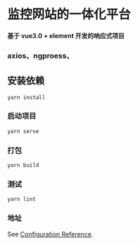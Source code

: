 # 监控网站的一体化平台

#### 基于 vue3.0 + element 开发的响应式项目

### axios、ngproess、

## 安装依赖

```
yarn install
```

### 启动项目

```
yarn serve
```

### 打包

```
yarn build
```

### 测试

```
yarn lint
```

### 地址

See [Configuration Reference](https://cli.vuejs.org/config/).
